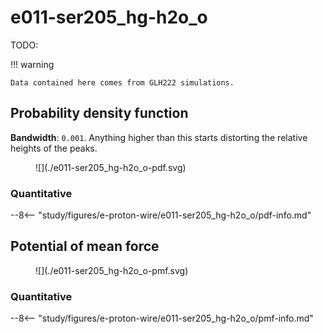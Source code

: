# e011-ser205_hg-h2o_o

TODO:

!!! warning

    Data contained here comes from GLH222 simulations.

## Probability density function

**Bandwidth**: `0.001`.
Anything higher than this starts distorting the relative heights of the peaks.

<figure markdown>
![](./e011-ser205_hg-h2o_o-pdf.svg)
</figure>

### Quantitative

--8<-- "study/figures/e-proton-wire/e011-ser205_hg-h2o_o/pdf-info.md"

## Potential of mean force

<figure markdown>
![](./e011-ser205_hg-h2o_o-pmf.svg)
</figure>

### Quantitative

--8<-- "study/figures/e-proton-wire/e011-ser205_hg-h2o_o/pmf-info.md"
